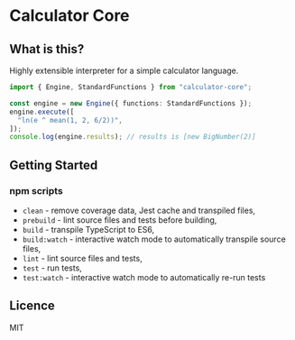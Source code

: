 # Calculator Core

## What is this?
Highly extensible interpreter for a simple calculator language.
```ts
import { Engine, StandardFunctions } from "calculator-core";

const engine = new Engine({ functions: StandardFunctions });
engine.execute([
  "ln(e ^ mean(1, 2, 6/2))",
]);
console.log(engine.results); // results is [new BigNumber(2)]
```

## Getting Started
### npm scripts
- `clean` - remove coverage data, Jest cache and transpiled files,
- `prebuild` - lint source files and tests before building,
- `build` - transpile TypeScript to ES6,
- `build:watch` - interactive watch mode to automatically transpile source files,
- `lint` - lint source files and tests,
- `test` - run tests,
- `test:watch` - interactive watch mode to automatically re-run tests

## Licence
MIT
